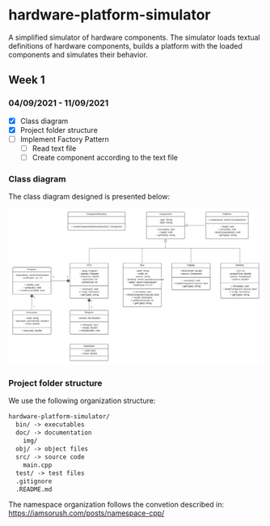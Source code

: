 # hardware-platform-simulator
A simplified simulator of hardware components. The simulator loads textual definitions of hardware components, builds a platform with the loaded components and simulates their behavior.

## Week 1
### 04/09/2021 - 11/09/2021

- [x] Class diagram
- [x] Project folder structure
- [ ] Implement Factory Pattern
  - [ ] Read text file
  - [ ] Create component according to the text file
  
### **Class diagram**
The class diagram designed is presented below:

![Getting Started](./doc/img/classDiagram.png)

### **Project folder structure**
We use the following organization structure:

```
hardware-platform-simulator/
  bin/ -> executables
  doc/ -> documentation
    img/
  obj/ -> object files
  src/ -> source code
    main.cpp
  test/ -> test files
  .gitignore
  .README.md
```

The namespace organization follows the convetion described in: https://iamsorush.com/posts/namespace-cpp/
